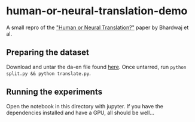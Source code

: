 # human-or-neural-translation-demo
A small repro of the ["Human or Neural Translation?"](https://aclanthology.org/2020.coling-main.576/) paper by Bhardwaj et al.

## Preparing the dataset

Download and untar the da-en file found [here](https://www.statmt.org/europarl/). Once untarred, run `python split.py && python translate.py`.

## Running the experiments

Open the notebook in this directory with jupyter. If you have the dependencies installed and have a GPU, all should be well...
